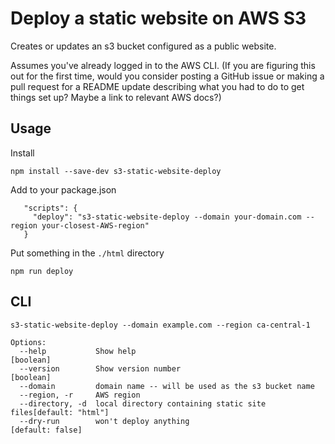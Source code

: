 # Deploy a static website on AWS S3

Creates or updates an s3 bucket configured as a public website.

Assumes you've already logged in to the AWS CLI. (If you are figuring this out for the first time,
would you consider posting a GitHub issue or making a pull request for a README update describing
what you had to do to get things set up? Maybe a link to relevant AWS docs?)

## Usage

Install

```
npm install --save-dev s3-static-website-deploy
```

Add to your package.json

```
   "scripts": {
     "deploy": "s3-static-website-deploy --domain your-domain.com --region your-closest-AWS-region"
   }
```

Put something in the `./html` directory

`npm run deploy`

## CLI

```
s3-static-website-deploy --domain example.com --region ca-central-1

Options:
  --help           Show help                                           [boolean]
  --version        Show version number                                 [boolean]
  --domain         domain name -- will be used as the s3 bucket name
  --region, -r     AWS region
  --directory, -d  local directory containing static site files[default: "html"]
  --dry-run        won't deploy anything                        [default: false]
```
